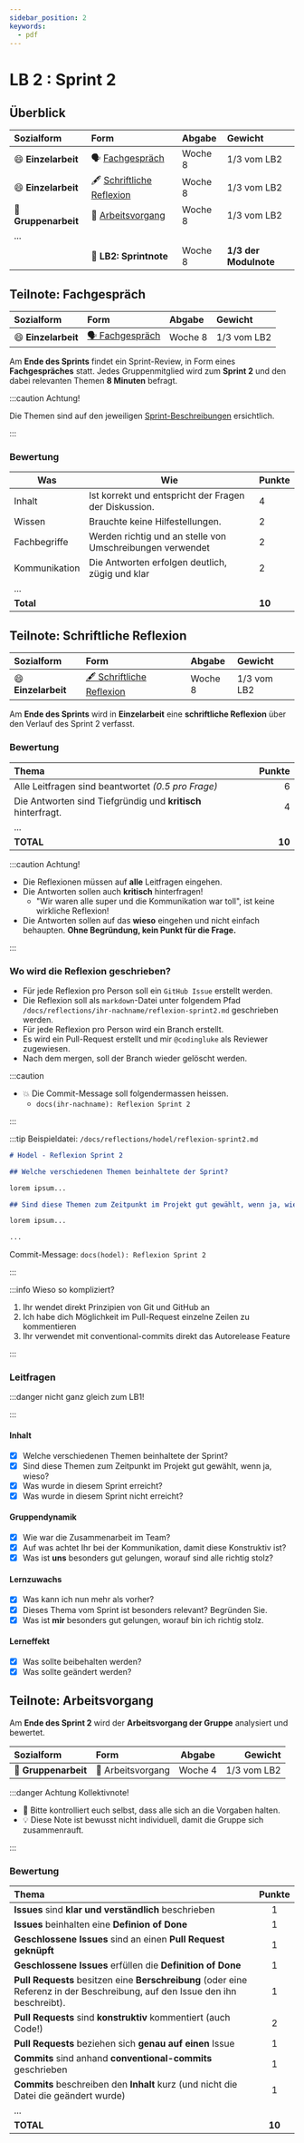 ```yaml
---
sidebar_position: 2
keywords:
  - pdf
---
```


# LB 2 : Sprint 2

## Überblick

| Sozialform               | Form                                                          | Abgabe  | Gewicht               |
| :----------------------- | :------------------------------------------------------------ | :------ | :-------------------- |
| :smile: **Einzelarbeit** | 🗣️ [Fachgespräch](#teilnote-fachgespräch)                     | Woche 8 | 1/3 vom LB2           |
| :smile: **Einzelarbeit** | 🖋️ [Schriftliche Reflexion](#teilnote-schriftliche-reflexion) | Woche 8 | 1/3 vom LB2           |
| 👬 **Gruppenarbeit**     | 👷 [Arbeitsvorgang](#teilnote-arbeitsvorgang)                 | Woche 8 | 1/3 vom LB2           |
| ...                      |                                                               |         |                       |
|                          | 🏅 **LB2: Sprintnote**                                        | Woche 8 | **1/3 der Modulnote** |

## Teilnote: Fachgespräch

| Sozialform               | Form                                      | Abgabe  | Gewicht     |
| :----------------------- | :---------------------------------------- | :------ | :---------- |
| :smile: **Einzelarbeit** | [🗣️ Fachgespräch](#teilnote-fachgespräch) | Woche 8 | 1/3 vom LB2 |

Am **Ende des Sprints** findet ein Sprint-Review, in Form eines
**Fachgespräches** statt. Jedes Gruppenmitglied wird zum **Sprint 2** und den
dabei relevanten Themen **8 Minuten** befragt.

:::caution Achtung!

Die Themen sind auf den jeweiligen [Sprint-Beschreibungen](../sprints/index.md)
ersichtlich.

:::

### Bewertung

| Was           | Wie                                                       | Punkte |
| ------------- | --------------------------------------------------------- | ------ |
| Inhalt        | Ist korrekt und entspricht der Fragen der Diskussion.     | 4      |
| Wissen        | Brauchte keine Hilfestellungen.                           | 2      |
| Fachbegriffe  | Werden richtig und an stelle von Umschreibungen verwendet | 2      |
| Kommunikation | Die Antworten erfolgen deutlich, zügig und klar           | 2      |
| ...           |                                                           |        |
| **Total**     |                                                           | **10** |

## Teilnote: Schriftliche Reflexion

| Sozialform               | Form                                                 | Abgabe  | Gewicht     |
| :----------------------- | :--------------------------------------------------- | :------ | :---------- |
| :smile: **Einzelarbeit** | [🖋️ Schriftliche Reflexion](#schriftliche-reflexion) | Woche 8 | 1/3 vom LB2 |

Am **Ende des Sprints** wird in **Einzelarbeit** eine **schriftliche Reflexion**
über den Verlauf des Sprint 2 verfasst.

### Bewertung

| Thema                                                        | Punkte |
| :----------------------------------------------------------- | -----: |
| Alle Leitfragen sind beantwortet _(0.5 pro Frage)_           |      6 |
| Die Antworten sind Tiefgründig und **kritisch** hinterfragt. |      4 |
| ...                                                          |        |
| **TOTAL**                                                    | **10** |

:::caution Achtung!

- Die Reflexionen müssen auf **alle** Leitfragen eingehen.
- Die Antworten sollen auch **kritisch** hinterfragen!
  - "Wir waren alle super und die Kommunikation war toll", ist keine wirkliche
    Reflexion!
- Die Antworten sollen auf das **wieso** eingehen und nicht einfach behaupten.
  **Ohne Begründung, kein Punkt für die Frage.**

:::

### Wo wird die Reflexion geschrieben?

- Für jede Reflexion pro Person soll ein `GitHub Issue` erstellt werden.
- Die Reflexion soll als `markdown`-Datei unter folgendem Pfad
  `/docs/reflections/ihr-nachname/reflexion-sprint2.md` geschrieben werden.
- Für jede Reflexion pro Person wird ein Branch erstellt.
- Es wird ein Pull-Request erstellt und mir `@codingluke` als Reviewer
  zugewiesen.
- Nach dem mergen, soll der Branch wieder gelöscht werden.

:::caution

- :boom: Die Commit-Message soll folgendermassen heissen.
  - `docs(ihr-nachname): Reflexion Sprint 2`

:::

:::tip Beispieldatei: `/docs/reflections/hodel/reflexion-sprint2.md`

```markdown
# Hodel - Reflexion Sprint 2

## Welche verschiedenen Themen beinhaltete der Sprint?

lorem ipsum...

## Sind diese Themen zum Zeitpunkt im Projekt gut gewählt, wenn ja, wieso?

lorem ipsum...

...
```

Commit-Message: `docs(hodel): Reflexion Sprint 2`

:::

:::info Wieso so kompliziert?

1. Ihr wendet direkt Prinzipien von Git und GitHub an
2. Ich habe dich Möglichkeit im Pull-Request einzelne Zeilen zu kommentieren
3. Ihr verwendet mit conventional-commits direkt das Autorelease Feature

:::

### Leitfragen

:::danger nicht ganz gleich zum LB1!

:::

#### Inhalt

- [x] Welche verschiedenen Themen beinhaltete der Sprint?
- [x] Sind diese Themen zum Zeitpunkt im Projekt gut gewählt, wenn ja, wieso?
- [x] Was wurde in diesem Sprint erreicht?
- [x] Was wurde in diesem Sprint nicht erreicht?

#### Gruppendynamik

- [x] Wie war die Zusammenarbeit im Team?
- [x] Auf was achtet Ihr bei der Kommunikation, damit diese Konstruktiv ist?
- [x] Was ist **uns** besonders gut gelungen, worauf sind alle richtig stolz?

#### Lernzuwachs

- [x] Was kann ich nun mehr als vorher?
- [x] Dieses Thema vom Sprint ist besonders relevant? Begründen Sie.
- [x] Was ist **mir** besonders gut gelungen, worauf bin ich richtig stolz.

#### Lerneffekt

- [x] Was sollte beibehalten werden?
- [x] Was sollte geändert werden?

## Teilnote: Arbeitsvorgang

Am **Ende des Sprint 2** wird der **Arbeitsvorgang der Gruppe** analysiert und
bewertet.

| Sozialform           | Form              | Abgabe  |     Gewicht |
| :------------------- | :---------------- | :-----: | ----------: |
| 👬 **Gruppenarbeit** | 👷 Arbeitsvorgang | Woche 4 | 1/3 vom LB2 |

:::danger Achtung Kollektivnote!

- 👮 Bitte kontrolliert euch selbst, dass alle sich an die Vorgaben halten.
- 💡 Diese Note ist bewusst nicht individuell, damit die Gruppe sich
  zusammenrauft.

:::

### Bewertung

| Thema                                                                                                                         | Punkte |
| :---------------------------------------------------------------------------------------------------------------------------- | :----: |
| **Issues** sind **klar und verständlich** beschrieben                                                                         |   1    |
| **Issues** beinhalten eine **Definion of Done**                                                                               |   1    |
| **Geschlossene Issues** sind an einen **Pull Request geknüpft**                                                               |   1    |
| **Geschlossene Issues** erfüllen die **Definition of Done**                                                                   |   1    |
| **Pull Requests** besitzen eine **Berschreibung** (oder eine Referenz in der Beschreibung, auf den Issue den ihn beschreibt). |   1    |
| **Pull Requests** sind **konstruktiv** kommentiert (auch Code!)                                                               |   2    |
| **Pull Requests** beziehen sich **genau auf einen** Issue                                                                     |   1    |
| **Commits** sind anhand **conventional-commits** geschrieben                                                                  |   1    |
| **Commits** beschreiben den **Inhalt** kurz (und nicht die Datei die geändert wurde)                                          |   1    |
| ...                                                                                                                           |        |
| **TOTAL**                                                                                                                     | **10** |
